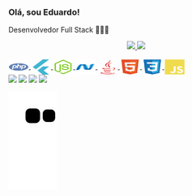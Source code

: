 ### Olá, sou Eduardo!
Desenvolvedor Full Stack 👨🏻‍💻
<div align="center">
  <a href="https://github.com/eduardoaalmeidaa">
  <img height="180em" src="https://github-readme-stats.vercel.app/api?username=eduardoaalmeidaa&show_icons=true&theme=dark&include_all_commits=true&count_private=true"/>
  <img height="180em" src="https://github-readme-stats.vercel.app/api/top-langs/?username=eduardoaalmeidaa&layout=compact&langs_count=7&theme=dark"/>
</div>
<div style="display: inline_block"><br>
  <img align="center" alt="Edu-php" height="30" width="40" src="https://raw.githubusercontent.com/devicons/devicon/master/icons/php/php-plain.svg">
  <img align="center" alt="Edu-flutter" height="30" width="40" src="https://raw.githubusercontent.com/devicons/devicon/master/icons/flutter/flutter-plain.svg">
  <img align="center" alt="Edu-nodejs" height="30" width="40" src="https://raw.githubusercontent.com/devicons/devicon/master/icons/nodejs/nodejs-plain.svg">
  <img align="center" alt="Edu-dot-net" height="30" width="40" src="https://raw.githubusercontent.com/devicons/devicon/master/icons/dot-net/dot-net-original.svg">
  <img align="center" alt="Edu-java" height="30" width="40" src="https://raw.githubusercontent.com/devicons/devicon/master/icons/java/java-plain.svg">
  <img align="center" alt="HTML" height="30" width="40" src="https://raw.githubusercontent.com/devicons/devicon/master/icons/html5/html5-original.svg">
  <img align="center" alt="CSS" height="30" width="40" src="https://raw.githubusercontent.com/devicons/devicon/master/icons/css3/css3-original.svg">
  <img align="center" alt="JS" height="30" width="40" src="https://raw.githubusercontent.com/devicons/devicon/master/icons/javascript/javascript-plain.svg">
</div>
<div> 
   <a href="https://api.whatsapp.com/send?phone=+5562982683334" target="_blank"><img src="https://img.shields.io/badge/WhatsApp-25D366?style=for-the-badge&logo=whatsapp&logoColor=white"></a>
  <a href="https://instagram.com/eduardoaalmeidaa" target="_blank"><img src="https://img.shields.io/badge/-Instagram-%23E4405F?style=for-the-badge&logo=instagram&logoColor=white" target="_blank"></a>
  <a href="https://www.linkedin.com/in/eduardo-andr%C3%A9-aa561124b" target="_blank"><img src="https://img.shields.io/badge/-LinkedIn-%230077B5?style=for-the-badge&logo=linkedin&logoColor=white" target="_blank"></a> 
  <a href = "mailto:almeidaeduardu@gmail.com"><img src="https://img.shields.io/badge/-Gmail-%23333?style=for-the-badge&logo=gmail&logoColor=white" target="_blank"></a>
  
  ![Snake animation](https://github.com/eduardoaalmeidaa/eduardoaalmeidaa/blob/output/github-contribution-grid-snake.svg)
 
</div>
